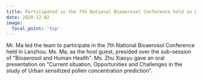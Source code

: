 ```yaml
---
title: Participated in the 7th National Bioaerosol Conference held in Lanzhou
date: 2020-12-02
image:
  focal_point: 'top'
---
```


Mr. Ma led the team to participate in the 7th National Bioaerosol Conference held in Lanzhou. Ms. Ma, as the host guest, presided over the sub-session of "Bioaerosol and Human Health". Ms. Zhu Xiaoyu gave an oral presentation on "Current situation, Opportunities and Challenges in the study of Urban sensitized pollen concentration prediction".
